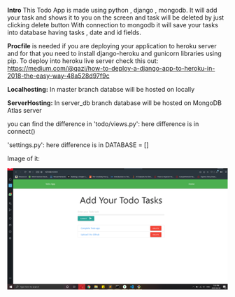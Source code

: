 <b>Intro</b>
This Todo App is made using python , django , mongodb.
It will add your task and shows it to you on the screen and task will be deleted by just clicking delete button
With connection to mongodb it will save your tasks into database having tasks , date and id fields.

<b>Procfile</b> is needed if you are deploying your application to heroku server and for that you need to install django-heroku and gunicorn libraries using pip. To deploy into heroku live server check this out: https://medium.com/@qazi/how-to-deploy-a-django-app-to-heroku-in-2018-the-easy-way-48a528d97f9c 


<b>Localhosting:</b>
In master branch databse will be hosted on locally

<b>ServerHosting:</b>
In server_db branch database will be hosted on MongoDB Atlas server

you can find the difference in 
'todo/views.py':
  here difference is in connect()

'settings.py':
  here difference is in DATABASE = [] 
   
Image of it:

![](images/todo.png)
